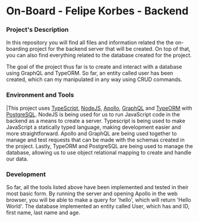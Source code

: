 # On-Board - Felipe Korbes - Backend

### Project's Description
In this repository you will find all files and information related the the on-boarding project for the backend server that will be created. On top of that, you can also find everything related to the database created for the project.

The goal of the project thus far is to create and interact with a database using GraphQL and TypeORM. So far, an entity called user has been created, which can my manipulated in any way using CRUD commands.

### Environment and Tools
|This project uses [TypeScript](https://www.typescriptlang.org/), [NodeJS](https://nodejs.org/en), [Apollo](https://www.apollographql.com/), [GraphQL](https://graphql.org/) and [TypeORM](https://typeorm.io/) with [PostgreSQL](https://www.postgresql.org/). NodeJS is being used for us to run JavaScript code in the backend as a means to create a server. Typescript is being used to make JavaScript a statically typed language, making development easier and more straightforward. Apollo and GraphQL are being used together to manage and test requests that can be made with the schemas created in the project. Lastly, TypeORM and PostgreSQL are being used to manage the database, allowing us to use object relational mapping to create and handle our data.

### Development  
So far, all the tools listed above have been implemented and tested in their most basic form. By running the server and opening Apollo in the web browser, you will be able to make a query for 'hello', which will return 'Hello World'. The database implemented an entity called User, which has and ID, first name, last name and age.